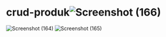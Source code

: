 # crud-produk![Screenshot (166)](https://user-images.githubusercontent.com/45657381/118795636-fd6fde80-b8c4-11eb-8623-858d4f5bf693.png)
![Screenshot (164)](https://user-images.githubusercontent.com/45657381/118795641-fea10b80-b8c4-11eb-878e-61875a09b642.png)
![Screenshot (165)](https://user-images.githubusercontent.com/45657381/118795645-ff39a200-b8c4-11eb-9bab-b4762031dc53.png)
